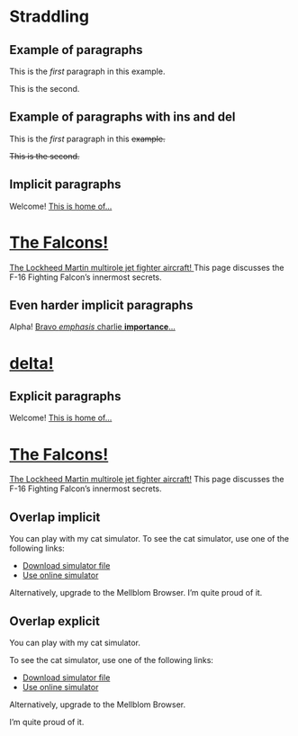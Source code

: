 # Straddling

## Example of paragraphs

This is the _first_ paragraph in this example.

This is the second.

## Example of paragraphs with ins and del

This is the _first_ paragraph in this ~~example.~~

~~This is the second.~~

## Implicit paragraphs

Welcome! [This is home of...](about.html)

# [The Falcons!](about.html)

[The Lockheed Martin multirole jet fighter aircraft! ](about.html)This page discusses the F-16 Fighting Falcon’s innermost secrets.

## Even harder implicit paragraphs

Alpha! [Bravo _emphasis_ charlie **importance**...](about.html)

# [delta!](about.html)

## Explicit paragraphs

Welcome! [This is home of...](about.html)

# [The Falcons!](about.html)

[The Lockheed Martin multirole jet fighter aircraft!](about.html) This page discusses the F-16 Fighting Falcon’s innermost secrets.

## Overlap implicit

You can play with my cat simulator. To see the cat simulator, use one of the following links:

-   [Download simulator file](cats.sim)
-   [Use online simulator](https://sims.example.com/watch?v=LYds5xY4INU)

Alternatively, upgrade to the Mellblom Browser.  I’m quite proud of it.

## Overlap explicit

You can play with my cat simulator.

To see the cat simulator, use one of the following links:

-   [Download simulator file](cats.sim)
-   [Use online simulator](https://sims.example.com/watch?v=LYds5xY4INU)

Alternatively, upgrade to the Mellblom Browser.

I’m quite proud of it.
